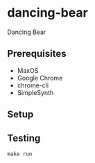 # dancing-bear

Dancing Bear

## Prerequisites

- MaxOS
- Google Chrome
- chrome-cli
- SimpleSynth

## Setup


## Testing

```
make run
```

